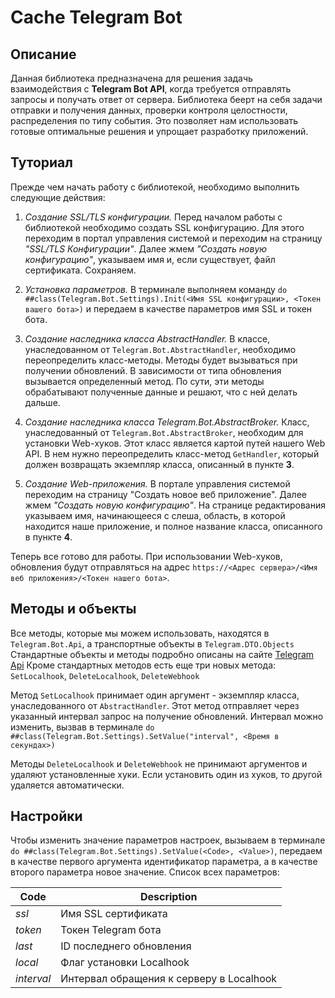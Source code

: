# Cache Telegram Bot

## Описание
Данная библиотека предназначена для решения задачь взаимодействия с **Telegram Bot API**, когда требуется отправлять запросы и получать ответ от сервера. Библиотека беерт на себя задачи отправки и получения данных, проверки контроля целостности, распределения по типу события. Это позволяет нам использовать готовые оптимальные решения и упрощает разработку приложений.

## Туториал
Прежде чем начать работу с библиотекой, необходимо выполнить следующие действия:

1) *Создание SSL/TLS конфигурации.*
Перед началом работы с библиотекой необходимо создать SSL конфигурацию. Для этого переходим в портал управления системой и переходим на страницу *"SSL/TLS Конфигурации"*. Далее жмем *"Создать новую конфигурацию"*, указываем имя и, если существует, файл сертификата. Сохраняем.

2) *Установка параметров.*
В терминале выполняем команду `do ##class(Telegram.Bot.Settings).Init(<Имя SSL конфигурации>, <Токен вашего бота>)` и передаем в качестве параметров имя SSL и токен бота.

3) *Создание наследника класса AbstractHandler.*
В классе, унаследованном от `Telegram.Bot.AbstractHandler`, необходимо переопределить класс-методы. Методы будет вызываться при получении обновлений. В зависимости от типа обновления вызывается определенный метод. По сути, эти методы обрабатывают полученные данные и решают, что с ней делать дальше.

4) *Создание наследника класса Telegram.Bot.AbstractBroker.*
Класс, унаследованный от `Telegram.Bot.AbstractBroker`, необходим для установки Web-хуков. Этот класс является картой путей нашего Web API. В нем нужно переопределить класс-метод `GetHandler`, который должен возвращать экземпляр класса, описанный в пункте **3**.

5) *Создание Web-приложения.*
В портале управления системой переходим на страницу "Создать новое веб приложение". Далее жмем *"Создать новую конфигурацию"*. На странице редактирования указываем имя, начинающееся с слеша, область, в которой находится наше приложение, и полное название класса, описанного в пункте **4**.

Теперь все готово для работы. При использовании Web-хуков, обновления будут отправляться на адрес `https://<Адрес сервера>/<Имя веб приложения>/<Токен нашего бота>`.

## Методы и объекты

Все методы, которые мы можем использовать, находятся в `Telegram.Bot.Api`, а транспортные объекты в `Telegram.DTO.Objects`
Стандартные объекты и методы подробно описаны на сайте [Telegram Api](https://core.telegram.org/bots/api)
Кроме стандартных методов есть еще три новых метода: `SetLocalhook`, `DeleteLocalhook`, `DeleteWebhook`

Метод `SetLocalhook` принимает один аргумент - экземпляр класса, унаследованного от `AbstractHandler`. Этот метод отправляет через указанный интервал запрос на получение обновлений. Интервал можно изменить, вызвав в терминале `do ##class(Telegram.Bot.Settings).SetValue("interval", <Время в секундах>)`

Методы `DeleteLocalhook` и `DeleteWebhook` не принимают аргументов и удаляют установленные хуки. Если установить один из хуков, то другой удаляется автоматически.

## Настройки

Чтобы изменить значение параметров настроек, вызываем в терминале `do ##class(Telegram.Bot.Settings).SetValue(<Code>, <Value>)`, передаем в качестве первого аргумента идентификатор параметра, а в качестве второго параметра новое значение. Список всех параметров:

Code | Description
--- | ---
*ssl* | Имя SSL сертификата
*token* | Токен Telegram бота
*last* | ID последнего обновления
*local* | Флаг установки Localhook
*interval* | Интервал обращения к серверу в Localhook